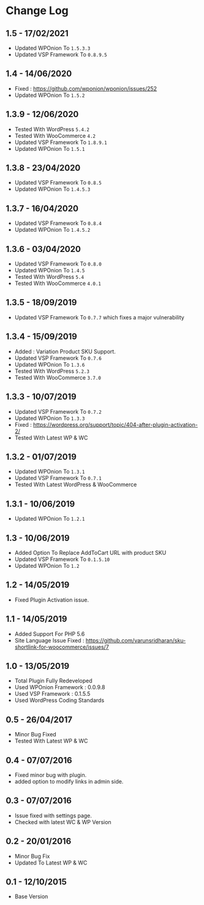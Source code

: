 # Change Log


## 1.5 - 17/02/2021
* Updated WPOnion To `1.5.3.3`
* Updated VSP Framework To `0.8.9.5`

## 1.4 - 14/06/2020
* Fixed : https://github.com/wponion/wponion/issues/252
* Updated WPOnion To `1.5.2`

## 1.3.9 - 12/06/2020
* Tested With WordPress `5.4.2`
* Tested With WooCommerce `4.2`
* Updated VSP Framework To `1.8.9.1`
* Updated WPOnion To `1.5.1`

## 1.3.8 - 23/04/2020
* Updated VSP Framework To `0.8.5`
* Updated WPOnion To `1.4.5.3`

## 1.3.7 - 16/04/2020
* Updated VSP Framework To `0.8.4`
* Updated WPOnion To `1.4.5.2`

## 1.3.6 - 03/04/2020
* Updated VSP Framework To `0.8.0`
* Updated WPOnion To `1.4.5`
* Tested With WordPress `5.4`
* Tested With WooCommerce `4.0.1`

## 1.3.5 - 18/09/2019
* Updated VSP Framework To `0.7.7` which fixes a major vulnerability

## 1.3.4 - 15/09/2019
* Added : Variation Product SKU Support.
* Updated VSP Framework To `0.7.6`
* Updated WPOnion To `1.3.6`
* Tested With WordPress `5.2.3`
* Tested With WooCommerce `3.7.0`

## 1.3.3 - 10/07/2019
* Updated VSP Framework To `0.7.2`
* Updated WPOnion To `1.3.3`
* Fixed : https://wordpress.org/support/topic/404-after-plugin-activation-2/
* Tested With Latest WP & WC

## 1.3.2 - 01/07/2019
* Updated WPOnion To `1.3.1`
* Updated VSP Framework To `0.7.1`
* Tested With Latest WordPress & WooCommerce

## 1.3.1 - 10/06/2019
* Updated WPOnion To `1.2.1`

## 1.3 - 10/06/2019
* Added Option To Replace AddToCart URL with product SKU
* Updated VSP Framework To `0.1.5.10`
* Updated WPOnion To `1.2`

## 1.2 - 14/05/2019
* Fixed Plugin Activation issue.

## 1.1 - 14/05/2019
* Added Support For PHP 5.6
* Site Language Issue Fixed : https://github.com/varunsridharan/sku-shortlink-for-woocommerce/issues/7

## 1.0 - 13/05/2019
* Total Plugin Fully Redeveloped
* Used WPOnion Framework : 0.0.9.8
* Used VSP Framework : 0.1.5.5
* Used WordPress Coding Standards

## 0.5 - 26/04/2017
* Minor Bug Fixed
* Tested With Latest WP & WC

## 0.4 - 07/07/2016
* Fixed minor bug with plugin.
* added option to modify links in admin side.

## 0.3 - 07/07/2016
* Issue fixed with settings page.
* Checked with latest WC & WP Version 

## 0.2 - 20/01/2016
* Minor Bug Fix
* Updated To Latest WP & WC

## 0.1 - 12/10/2015
* Base Version
